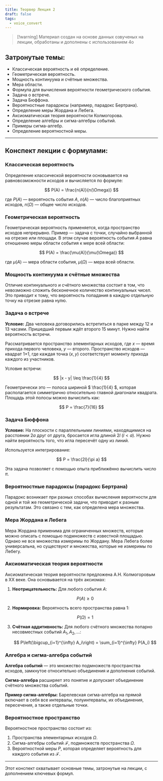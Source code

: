```yaml
---
title: Теорвер Лекция 2
draft: false
tags:
  - voice_convert
---
```


> [!warning] Материал создан на основе данных озвученых на лекции, обработаны и дополнены с использованием 4o

## Затронутые темы:

- Классическая вероятность и её определение.
- Геометрическая вероятность.
- Мощность континуума и счётные множества.
- Мера области.
- Формула для вычисления вероятности геометрического события.
- Задача о встрече.
- Задача Бюффона.
- Вероятностные парадоксы (например, парадокс Бертрана).
- Определение меры Жордана и Лебега.
- Аксиоматическая теория вероятности Колмогорова.
- Определение алгебры и сигма-алгебры событий.
- Примеры сигма-алгебр.
- Определение вероятностной меры.

---

## Конспект лекции с формулами:

### Классическая вероятность

Определение классической вероятности основывается на равновозможности исходов и вычисляется по формуле:

$$
P(A) = \frac{n(A)}{n(\Omega)}
$$

где $P(A)$ — вероятность события $A$, $n(A)$ — число благоприятных исходов, $n(\Omega)$ — общее число исходов.

### Геометрическая вероятность

Геометрическая вероятность применяется, когда пространство исходов непрерывно. Пример — задача с точки, случайно выбранной на отрезке или площади. В этом случае вероятность события $A$ равна отношению меры области события к мере всей области:

$$
P(A) = \frac{\mu(A)}{\mu(\Omega)}
$$

где $\mu(A)$ — мера области события, $\mu(\Omega)$ — мера всей области.

### Мощность континуума и счётные множества

Отличие континуального и счётного множества состоит в том, что невозможно сложить бесконечное количество континуальных чисел. Это приводит к тому, что вероятность попадания в каждую отдельную точку на отрезке равна нулю.

### Задача о встрече

**Условие:** Два человека договорились встретиться в парке между 12 и 13 часами. Пришедший первым ждёт второго 15 минут. Нужно найти вероятность встречи.

Рассматривается пространство элементарных исходов, где $x$ — время прихода первого человека, $y$ — второго. Пространство исходов — квадрат 1×1, где каждая точка $(x, y)$ соответствует моменту прихода каждого из участников.

Условие встречи:

$$
|x - y| \leq \frac{1}{4}
$$

Геометрически это — полоса шириной $ \frac{1}{4} $, которая располагается симметрично относительно главной диагонали квадрата. Площадь этой полосы можно вычислить как:

$$
P = \frac{7}{16}
$$

### Задача Бюффона

**Условие:** На плоскости с параллельными линиями, находящимися на расстоянии $2a$ друг от друга, бросается игла длиной $2l$ ($l < a$). Нужно найти вероятность того, что игла пересечёт одну из линий.

Используется интегрирование:

$$
P = \frac{2l}{\pi a}
$$

Эта задача позволяет с помощью опыта приближённо вычислить число $\pi$.

### Вероятностные парадоксы (парадокс Бертрана)

Парадокс возникает при разных способах вычисления вероятности для одной и той же геометрической задачи, что приводит к разным результатам. Это связано с тем, как определена мера множества.

### Мера Жордана и Лебега

Мера Жордана применима для ограниченных множеств, которые можно описать с помощью подмножеств с известной площадью. Однако не все множества измеримы по Жордану. Мера Лебега более универсальна, но существуют и множества, которые не измеримы по Лебегу.

### Аксиоматическая теория вероятности

Аксиоматическая теория вероятности предложена А.Н. Колмогоровым в XX веке. Она основывается на трёх аксиомах:

1. **Неотрицательность:** Для любого события $A$:

    $$
    P(A) \geq 0
    $$

2. **Нормировка:** Вероятность всего пространства равна 1:

    $$
    P(\Omega) = 1
    $$

3. **Счётная аддитивность:** Для любого счётного множества попарно несовместных событий $A_1, A_2, \dots$:

    $$
    P\left(\bigcup_{i=1}^{\infty} A_i\right) = \sum_{i=1}^{\infty} P(A_i)
    $$

### Алгебра и сигма-алгебра событий

**Алгебра событий** — это множество подмножеств пространства исходов, замкнутое относительно объединения и дополнения событий.

**Сигма-алгебра** расширяет это понятие и допускает объединение счётного множества событий.

**Пример сигма-алгебры:** Барелевская сигма-алгебра на прямой включает в себя все интервалы, полуинтервалы, их объединения, пересечения, а также отдельные точки.

### Вероятностное пространство

Вероятностное пространство состоит из:

1. Пространства элементарных исходов $\Omega$.
2. Сигма-алгебры событий $\mathcal{F}$, подмножеств пространства $\Omega$.
3. Вероятностной меры $P$, которая определяет вероятность для каждого события из $\mathcal{F}$.

---

Этот конспект охватывает основные темы, затронутые на лекции, с дополнением ключевых формул.
